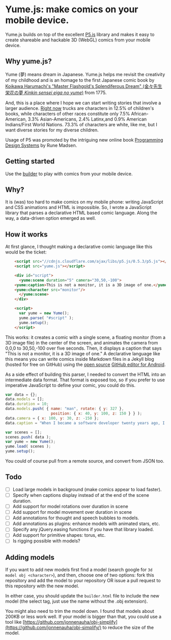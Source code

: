 # Yume.js: make comics on your mobile device.

Yume.js builds on top of the excellent [P5.js](https://p5js.org/libraries/)
library and makes it easy to create shareable and hackable 3D (WebGL) comics
from your mobile device.

## Why yume.js?

Yume (夢) means dream in Japanese. Yume.js helps me revisit the creativity of my childhood and is an homage to the first Japanese comic book by [Koikawa Harumachi's "Master Flashgold's Splendiferous Dream" (金々先生栄花の夢 *Kinkin sensei eiga no yume*)](https://en.m.wikipedia.org/wiki/Comic_book) from 1775.

And, this is a place where I hope we can start writing stories that involve a larger audience.
[Right now](https://readingspark.wordpress.com/2016/09/14/picture-this-reflecting-diversity-in-childrens-book-publishing/) trucks
are characters in 12.5% of children's books, while characters of other races constitute only 7.5% African-American, 3.3% Asian-Americans, 2.4% Latinx,and 0.9% American Indians/First World Nations. 73.3% of characters are white, like me,
but I want diverse stories for my diverse children.

Usage of P5 was promoted by the intriguing new online book [Programming Design Systems](https://programmingdesignsystems.com/) by Rune Madsen.

## Getting started

Use the [builder](https://xrd.github.com/yume.js/builder.html) to play with comics from your mobile device.

## Why?

It is (was) too hard to make comics on my mobile phone: writing JavaScript and CSS animations and HTML is impossible. So, I wrote 
a JavaScript library that parses a declarative HTML based comic language. Along the way, a data-driven option emerged as well.

## How it works

At first glance, I thought making a declarative comic language like this would be the ticket:

```html
    <script src="//cdnjs.cloudflare.com/ajax/libs/p5.js/0.5.3/p5.js"></script>
    <script src="yume.js"></script>

    <div id="script">
      <yume:scene duration="5" camera="30,50,-100">
	<yume:caption>This is not a monitor, it is a 3D image of one.</yume:caption>
	<yume:character src="monitor"/>
      </yume:scene>
    </div>

    <script>
      var yume = new Yume();
      yume.parse( "#script" );
      yume.setup();
    </script>
```

This works: it creates a comic with a single scene, a floating monitor (from a 3D image file) in the center of the screen, 
and animates the camera from 0,0,0 to 30,50,-100 over five seconds. Then, it displays a caption that says "This is not a monitor, it is a 
3D image of one." A declarative language like this means you can write comics inside 
Markdown files in a Jekyll blog (hosted for free on GitHub) using the 
[open source](https://github.com/xrd/TeddyHyde)
[GitHub editor for Android](https://play.google.com/store/apps/details?id=com.EditorHyde.app).

As a side effect of building this parser, I needed to convert the HTML into an intermediate data format. That format is exposed
too, so if you prefer to use imperative JavaScript to define your comic, you could do this.

```javascript
var data = {};
data.models = [];
data.duration = 10;
data.models.push( { name: "man", rotate: { y: 327 },
                    position: { x: 40, y: 100, z: 150 } } );
data.camera = { x: 100, y: 30, z: -150 };
data.caption = "When I became a software developer twenty years ago, I told myself I would never become that guy: chained to my desk, immovable, uptight, angry. CYNICAL!";

var scenes = [];
scenes.push( data );
var yume = new Yume();
yume.load( scenes );
yume.setup();
```

You could of course pull from a remote source, and convert from JSON too.

## Todo

- [ ] Load large models in background (make comics appear to load faster).
- [ ] Specify when captions display instead of at the end of the scene duration. 
- [ ] Add support for model rotations over duration in scene
- [ ] Add support for model movement over duration in scene
- [ ] Add annotations for thought and speech bubbles to models.
- [ ] Add annotations as plugins: enhance models with animated stars, etc.
- [ ] Specify any jQuery.easing functions if you have that library loaded.
- [ ] Add support for primitive shapes: torus, etc.
- [ ] Is rigging possible with models?

## Adding models

If you want to add new models first find a model (search google for `3d model obj <character>`), and then, choose one of two options: fork this repository and add the model to your repository OR issue a pull request to this repository with the new model.

In either case, you should update the `builder.html` file to include the new model (the select tag, just use the name without the .obj 
extension).

You might also need to trim the model down. I found that models about 200KB or less work well. If your model is bigger
than that, you could use a tool like [https://github.com/jonnenauha/obj-simplify](https://github.com/jonnenauha/obj-simplify/)
to reduce the size of the model.
